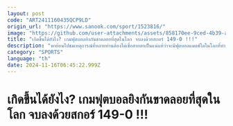 ```yaml
---
layout: post
code: "ART2411160435QCP9LD"
origin_url: "https://www.sanook.com/sport/1523816/"
image: "https://github.com/user-attachments/assets/858170ee-9ced-4b39-a0b9-5d4e2a19c559"
title: "เกิดขึ้นได้ยังไง? เกมฟุตบอลยิงกันขาดลอยที่สุดในโลก จบลงด้วยสกอร์ 149-0 !!!"
description: "พาย้อนไปชมเหตุการณ์ที่หลายท่านต้องไม่เชื่อสายตาเป็นแน่แท้ว่าจะมีฟุตบอลแมตช์ใดในโลกที่ทำประตูกันถล่มทลายเช่นนี้"
category: "SPORTS"
language: "th"
date: 2024-11-16T06:45:22.999Z
---
```


# เกิดขึ้นได้ยังไง? เกมฟุตบอลยิงกันขาดลอยที่สุดในโลก จบลงด้วยสกอร์ 149-0 !!!